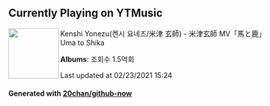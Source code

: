 ## Currently Playing on YTMusic

[<img align="left" width="100" src="https://i.ytimg.com/vi/ptnYBctoexk/sddefault.jpg?sqp=-oaymwEWCJADEOEBIAQqCghqEJQEGHgg6AJIWg&rs">](https://music.youtube.com/watch?v=ptnYBctoexk)

Kenshi Yonezu(켄시 요네즈/米津 玄師) - 米津玄師 MV「馬と鹿」Uma to Shika

**Albums**: 조회수 1.5억회

Last updated at 02/23/2021 15:24

#### Generated with [20chan/github-now](https://github.com/20chan/github-now)


<!--
**20chan/20chan** is a ✨ _special_ ✨ repository because its `README.md` (this file) appears on your GitHub profile.

Here are some ideas to get you started:

- 🔭 I’m currently working on ...
- 🌱 I’m currently learning ...
- 👯 I’m looking to collaborate on ...
- 🤔 I’m looking for help with ...
- 💬 Ask me about ...
- 📫 How to reach me: ...
- 😄 Pronouns: ...
- ⚡ Fun fact: ...
-->
